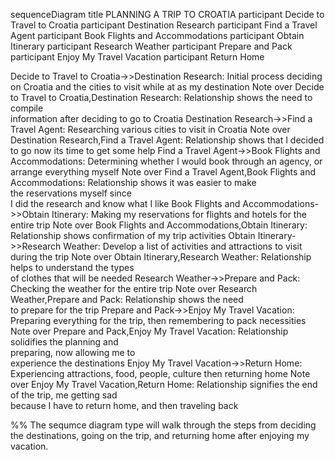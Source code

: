 sequenceDiagram
title PLANNING A TRIP TO CROATIA
participant Decide to Travel to Croatia
participant Destination Research
participant Find a Travel Agent
participant Book Flights and Accommodations
participant Obtain Itinerary
participant Research Weather
participant Prepare and Pack
participant Enjoy My Travel Vacation
participant Return Home

Decide to Travel to Croatia->>Destination Research: Initial process deciding on Croatia and the cities to visit while at as my destination
Note over Decide to Travel to Croatia,Destination Research: Relationship shows the need to compile<br/>information after deciding to go to Croatia
Destination Research->>Find a Travel Agent: Researching various cities to visit in Croatia 
Note over Destination Research,Find a Travel Agent: Relationship shows that I decided<br/> to go now its time to get some help
Find a Travel Agent->>Book Flights and Accommodations: Determining whether I would book through an agency, or arrange everything myself
Note over Find a Travel Agent,Book Flights and Accommodations: Relationship shows it was easier to make<br/> the reservations myself since<br/> I did the research and know what I like
Book Flights and Accommodations->>Obtain Itinerary: Making my reservations for flights and hotels for the entire trip
Note over Book Flights and Accommodations,Obtain Itinerary: Relationship shows confirmation of my trip activities
Obtain Itinerary->>Research Weather: Develop a list of activities and attractions to visit during the trip
Note over Obtain Itinerary,Research Weather: Relationship helps to understand the types<br/> of clothes that will be needed
Research Weather->>Prepare and Pack: Checking the weather for the entire trip
Note over Research Weather,Prepare and Pack: Relationship shows the need<br/> to prepare for the trip
Prepare and Pack->>Enjoy My Travel Vacation: Preparing everything for the trip, then remembering to pack necessities
Note over Prepare and Pack,Enjoy My Travel Vacation: Relationship solidifies the planning and<br/> preparing, now allowing me to<br/> experience the destinations
Enjoy My Travel Vacation->>Return Home: Experiencing attractions, food, people, culture then returning home
Note over Enjoy My Travel Vacation,Return Home: Relationship signifies the end of the trip, me getting sad<br/> because I have to return home, and then traveling back

%% The sequmce diagram type will walk through the steps from deciding the destinations, going on the trip, and returning home after enjoying my vacation.
